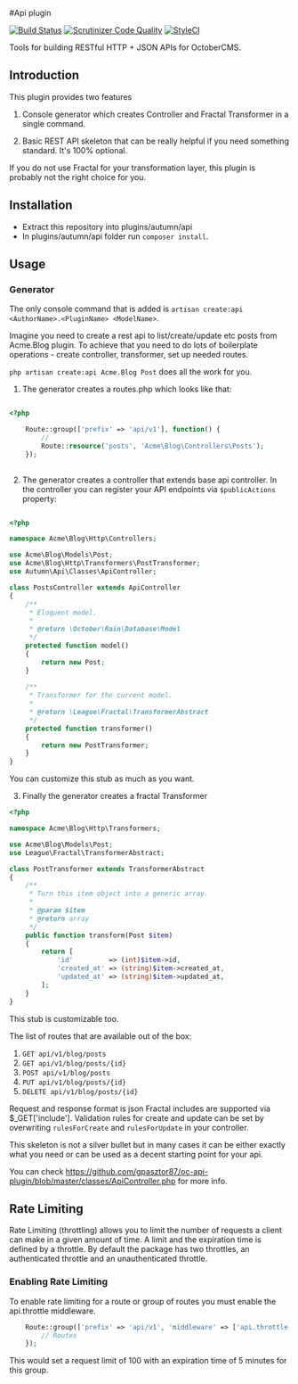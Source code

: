 #Api plugin

[![Build Status](https://scrutinizer-ci.com/g/gpasztor87/oc-api-plugin/badges/build.png?b=master)](https://scrutinizer-ci.com/g/gpasztor87/oc-api-plugin/build-status/master)
[![Scrutinizer Code Quality](https://scrutinizer-ci.com/g/gpasztor87/oc-api-plugin/badges/quality-score.png?b=master)](https://scrutinizer-ci.com/g/gpasztor87/oc-api-plugin/?branch=master)
[![StyleCI](https://styleci.io/repos/50492303/shield)](https://styleci.io/repos/50492303)

Tools for building RESTful HTTP + JSON APIs for OctoberCMS.

## Introduction

This plugin provides two features

1. Console generator which creates Controller and Fractal Transformer in a single command.

2. Basic REST API skeleton that can be really helpful if you need something standard. It's 100% optional.

If you do not use Fractal for your transformation layer, this plugin is probably not the right choice for you.

## Installation

* Extract this repository into plugins/autumn/api
* In plugins/autumn/api folder run `composer install`.

## Usage

### Generator

The only console command that is added is ```artisan create:api <AuthorName>.<PluginName> <ModelName>```.

Imagine you need to create a rest api to list/create/update etc posts from Acme.Blog plugin. 
To achieve that you need to do lots of boilerplate operations - create controller, transformer, set up needed routes.

```php artisan create:api Acme.Blog Post``` does all the work for you.


1. The generator creates a routes.php which looks like that:

```php

<?php

    Route::group(['prefix' => 'api/v1'], function() {
        //
        Route::resource('posts', 'Acme\Blog\Controllers\Posts');
    });
    
```

2) The generator creates a controller that extends base api controller.
In the controller you can register your API endpoints via `$publicActions` property:

```php

<?php

namespace Acme\Blog\Http\Controllers;

use Acme\Blog\Models\Post;
use Acme\Blog\Http\Transformers\PostTransformer;
use Autumn\Api\Classes\ApiController;

class PostsController extends ApiController
{   
    /**
     * Eloquent model.
     *
     * @return \October\Rain\Database\Model
     */
    protected function model()
    {
        return new Post;
    }
    
    /**
     * Transformer for the current model.
     *
     * @return \League\Fractal\TransformerAbstract
     */
    protected function transformer()
    {
        return new PostTransformer;
    }
}

```

You can customize this stub as much as you want.

3) Finally the generator creates a fractal Transformer

```php
<?php

namespace Acme\Blog\Http\Transformers;

use Acme\Blog\Models\Post;
use League\Fractal\TransformerAbstract;

class PostTransformer extends TransformerAbstract
{   
    /**
     * Turn this item object into a generic array.
     *
     * @param $item
     * @return array
     */
    public function transform(Post $item)
    {
        return [
            'id'         => (int)$item->id,
            'created_at' => (string)$item->created_at,
            'updated_at' => (string)$item->updated_at,
        ];
    }
}

```

This stub is customizable too.

The list of routes that are available out of the box:

1. `GET api/v1/blog/posts`
2. `GET api/v1/blog/posts/{id}`
3. `POST api/v1/blog/posts`
4. `PUT api/v1/blog/posts/{id}`
5. `DELETE api/v1/blog/posts/{id}`

Request and response format is json
Fractal includes are supported via $_GET['include'].
Validation rules for create and update can be set by overwriting `rulesForCreate` and `rulesForUpdate` in your controller.

This skeleton is not a silver bullet but in many cases it can be either exactly what you need or can be used as a decent starting point for your api.

You can check https://github.com/gpasztor87/oc-api-plugin/blob/master/classes/ApiController.php for more info.

## Rate Limiting

Rate Limiting (throttling) allows you to limit the number of requests a client can make in a given amount of time.
A limit and the expiration time is defined by a throttle. By default the package has two throttles,
an authenticated throttle and an unauthenticated throttle.

### Enabling Rate Limiting

To enable rate limiting for a route or group of routes you must enable the api.throttle middleware.

```php
    Route::group(['prefix' => 'api/v1', 'middleware' => ['api.throttle:100,5']]], function() {
        // Routes
    });
```

This would set a request limit of 100 with an expiration time of 5 minutes for this group.
